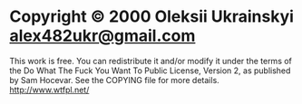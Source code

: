 # Copyright © 2000 Oleksii Ukrainskyi <alex482ukr@gmail.com>
This work is free. You can redistribute it and/or modify it under the
terms of the Do What The Fuck You Want To Public License, Version 2,
as published by Sam Hocevar. See the COPYING file for more details.
http://www.wtfpl.net/